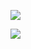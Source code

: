 <!--
**Tiakon/Tiakon** is a ✨ _special_ ✨ repository because its `README.md` (this file) appears on your GitHub profile.

Here are some ideas to get you started:

- 🔭 I’m currently working on ...
- 🌱 I’m currently learning ...
- 👯 I’m looking to collaborate on ...
- 🤔 I’m looking for help with ...
- 💬 Ask me about ...
- 📫 How to reach me: ...
- 😄 Pronouns: ...
- ⚡ Fun fact: ...
-->
![](https://readme-typing-svg.demolab.com?font=Fira+Code&pause=1000&color=393959&width=435&lines=✨+无人理睬时,坚定执着+✨;✨+万人艳羡时,心如止水+✨;)

![](https://github-readme-stats.vercel.app/api?username=Tiakon&show_icons=true&hide_border=true&theme=tokyonight)
